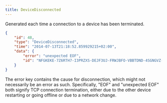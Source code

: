 ```yaml
---
title: DeviceDisconnected
---
```


Generated each time a connection to a device has been terminated.

```json
{
    "id": 48,
    "type": "DeviceDisconnected",
    "time": "2014-07-13T21:18:52.859929215+02:00",
    "data": {
        "error": "unexpected EOF",
        "id": "NFGKEKE-7Z6RTH7-I3PRZXS-DEJF3UJ-FRWJBFO-VBBTDND-4SGNGVZ-QUQHJAG"
    }
}
```

<p class="message warning">
The error key contains the cause for disconnection, which might not necessarily be an error as such. Specifically, "EOF" and "unexpected EOF" both signify TCP connection termination, either due to the other device restarting or going offline or due to a network change.
</p>
